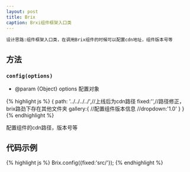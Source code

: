 ```yaml
---
layout: post
title: Brix
caption: Brxi组件框架入口类
---
```


    设计思路:组件框架入口类，在调用Brix组件的时候可以配置cdn地址，组件版本号等



## 方法

### `config(options)`

* @param  {Object} options 配置对象

{% highlight js %}
{
    path: '../../../../',//上线后为cdn路径
    fixed:'',//路径修正，brix路劲下存在其他文件夹
    gallery:{
        //配置组件版本信息
        //dropdown:'1.0'
    }
}
{% endhighlight %}

配置组件的cdn路径，版本号等


## 代码示例

{% highlight js %}
Brix.config({fixed:'src/'});
{% endhighlight %}




